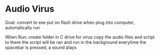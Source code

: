 # Audio Virus
Goal: 
convert to exe
put on flash drive
when plug into computer, automatically run

When Run:
create folder in C drive for virus
copy the audio files and script to there
the script will be ran and run in the background
everytime the spacebar is pressed, a sound plays
